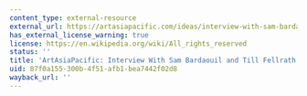 ```yaml
---
content_type: external-resource
external_url: https://artasiapacific.com/ideas/interview-with-sam-bardaouil-and-till-fellrath
has_external_license_warning: true
license: https://en.wikipedia.org/wiki/All_rights_reserved
status: ''
title: 'ArtAsiaPacific: Interview With Sam Bardaouil and Till Fellrath'
uid: 87f0a155-300b-4f51-afb1-bea7442f02d8
wayback_url: ''
---
```


